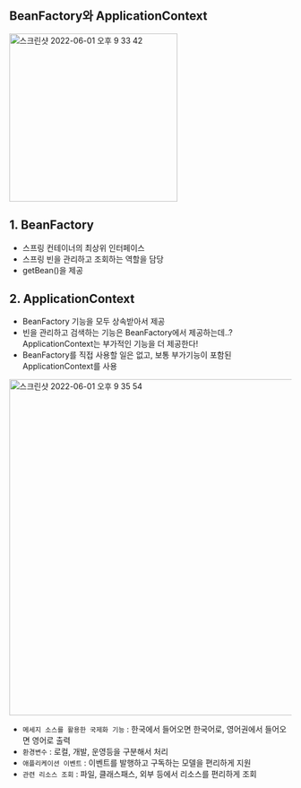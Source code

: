 ## BeanFactory와 ApplicationContext

<img width="300" alt="스크린샷 2022-06-01 오후 9 33 42" src="https://user-images.githubusercontent.com/97823928/171405365-3ab33f65-ef6d-455e-a635-eaf69910cdf6.png">


## 1. BeanFactory

* 스프링 컨테이너의 최상위 인터페이스
* 스프링 빈을 관리하고 조회하는 역할을 담당
* getBean()을 제공

## 2. ApplicationContext
* BeanFactory 기능을 모두 상속받아서 제공
* 빈을 관리하고 검색하는 기능은 BeanFactory에서 제공하는데..? ApplicationContext는 부가적인 기능을 더 제공한다!
* BeanFactory를 직접 사용할 일은 없고, 보통 부가기능이 포함된 ApplicationContext를 사용

<img width="600" alt="스크린샷 2022-06-01 오후 9 35 54" src="https://user-images.githubusercontent.com/97823928/171405763-a2531b49-848a-4be4-abc3-3ce06afaa4d8.png">

* ```메세지 소스를 활용한 국제화 기능``` : 한국에서 들어오면 한국어로, 영어권에서 들어오면 영어로 출력
* ```환경변수``` : 로컬, 개발, 운영등을 구분해서 처리
* ```애플리케이션 이벤트``` : 이벤트를 발행하고 구독하는 모델을 편리하게 지원
* ```관련 리소스 조회``` : 파일, 클래스패스, 외부 등에서 리소스를 편리하게 조회
